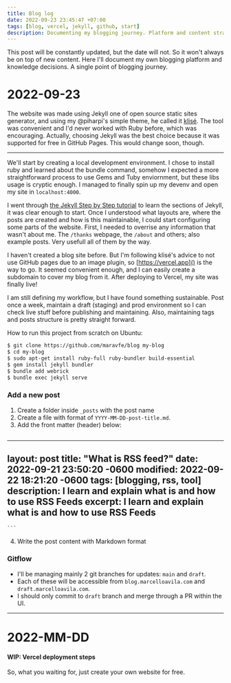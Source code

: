 ```yaml
---
title: Blog log
date: 2022-09-23 23:45:47 +07:00
tags: [blog, vercel, jekyll, github, start]
description: Documenting my blogging journey. Platform and content strategy decisions.
---
```


This post will be constantly updated, but the date will not. So it won't always be on top of new content. Here I'll document my own blogging platform and knowledge decisions. A single point of blogging journey.

# 2022-09-23

The website was made using Jekyll one of open source static sites generator, and using my @piharpi's simple theme, he called it [klisé](https://github.com/piharpi/klise). The tool was convenient and I'd never worked with Ruby before, which was encouraging. Actually, choosing Jekyll was the best choice because it was supported for free in GitHub Pages. This would change soon, though.

<hr>

We'll start by creating a local development environment. I chose to install ruby and learned about the bundle command, somehow I expected a more straightforward process to use Gems and Tuby enviornment, but these libs usage is cryptic enough. I managed to finally spin up my devenv and open my site in `localhost:4000`.

I went through [the Jekyll Step by Step tutorial](https://jekyllrb.com/docs/step-by-step/01-setup/) to learn the sections of Jekyll, it was clear enough to start. Once I understood what layouts are, where the posts are created and how is this maintainable, I could start configuring some parts of the website. First, I needed to overrise any information that wasn't about me. The `/thanks` webpage, the `/about` and others; also example posts. Very usefull all of them by the way.

I haven't created a blog site before. But I'm following klisé's advice to not use GitHub pages due to an image plugin, so [https://vercel.app]() is the way to go. It seemed convenient enough, and I can easily create a subdomain to cover my blog from it. After deploying to Vercel, my site was finally live!

I am still defining my workflow, but I have found something sustainable. Post once a week, maintain a draft (staging) and prod environment so I can check live stuff before publishing and maintaining. Also, maintaining tags and posts structure is pretty straight forward.

How to run this project from scratch on Ubuntu:

```bash
$ git clone https://github.com/maravfe/blog my-blog
$ cd my-blog
$ sudo apt-get install ruby-full ruby-bundler build-essential
$ gem install jekyll bundler
$ bundle add webrick
$ bundle exec jekyll serve
```

### Add a new post

1. Create a folder inside `_posts` with the post name
2. Create a file with format of `YYYY-MM-DD-post-title.md`.
3. Add the front matter (header) below:
    ```jekyll
---
layout: post
title: "What is RSS feed?"
date: 2022-09-21 23:50:20 -0600
modified: 2022-09-22 18:21:20 -0600
tags: [blogging, rss, tool]
description: I learn and explain what is and how to use RSS Feeds
excerpt: I learn and explain what is and how to use RSS Feeds
---
    ```
4. Write the post content with Markdown format

### Gitflow

- I'll be managing mainly 2 git branches for updates: `main` and `draft`.
- Each of these will be accessible from `blog.marcelloavila.com` and `draft.marcelloavila.com`.
- I should only commit to `draft` branch and merge through a PR within the UI.

<hr>

# 2022-MM-DD

#### WIP: Vercel deployment steps

So, what you waiting for, just create your own website for free.
